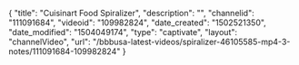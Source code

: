 {
    "title": "Cuisinart Food Spiralizer",
    "description": "",
    "channelid": "111091684",
    "videoid": "109982824",
    "date_created": "1502521350",
    "date_modified": "1504049174",
    "type": "captivate",
    "layout": "channelVideo",
    "url": "\/bbbusa-latest-videos\/spiralizer-46105585-mp4-3-notes\/111091684-109982824"
}